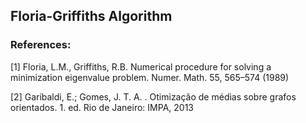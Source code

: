 ## Floria-Griffiths Algorithm


### References:

[1] Floria, L.M., Griffiths, R.B. Numerical procedure for solving a minimization eigenvalue problem. Numer. Math. 55, 565–574 (1989)

[2] Garibaldi, E.; Gomes, J. T. A. . Otimização de médias sobre grafos orientados. 1. ed. Rio de Janeiro: IMPA, 2013
